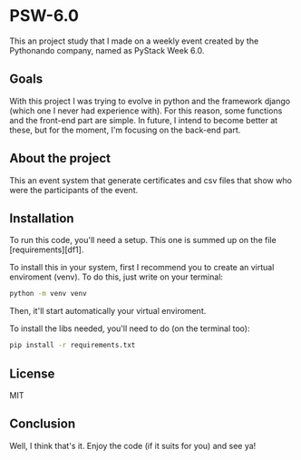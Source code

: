 # PSW-6.0
This an project study that I made on a weekly event created by the Pythonando company, named as PyStack Week 6.0.


## Goals
With this project I was trying to evolve in python and the framework django (which one I never had experience with).
For this reason, some functions and the front-end part are simple.
In future, I intend to become better at these, but for the moment, I'm focusing on the back-end part.


## About the project
This an event system that generate certificates and csv files that show who were the participants of the event.

## Installation
To run this code, you'll need a setup. This one is summed up on the file [requirements][df1].

To install this in your system, first I recommend you to create an virtual enviroment (venv). To do this, just write on your terminal:

```sh
python -m venv venv
```

Then, it'll start automatically your virtual enviroment.

To install the libs needed, you'll need to do (on the terminal too):

```sh
pip install -r requirements.txt
```

## License

MIT

## Conclusion
Well, I think that's it. Enjoy the code (if it suits for you) and see ya!
